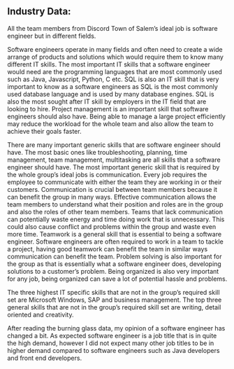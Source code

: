 
## Industry Data:
All the team members from Discord Town of Salem’s ideal job is software engineer but in different fields. 


Software engineers operate in many fields and often need to create a wide arrange of products and solutions which would require them to know many different IT skills. The most important IT skills that a software engineer would need are the programming languages that are most commonly used such as Java, Javascript, Python, C etc. SQL is also an IT skill that is very important to know as a software engineers as SQL is the most commonly used database language and is used by many database engines. SQL is also the most sought after IT skill by employers in the IT field that are looking to hire. Project management is an important skill that software engineers should also have. Being able to manage a large project efficiently may reduce the workload for the whole team and also allow the team to achieve their goals faster. 


There are many important generic skills that are software engineer should have. The most basic ones like troubleshooting, planning, time management, team management, multitasking are all skills that a software engineer should have. The most important generic skill that is required by the whole group’s ideal jobs is communication. Every job requires the employee to communicate with either the team they are working in or their customers. Communication is crucial between team members because it can benefit the group in many ways. Effective communication allows the team members to understand what their position and roles are in the group and also the roles of other team members. Teams that lack communication can potentially waste energy and time doing work that is unnecessary. This could also cause conflict and problems within the group and waste even more time. Teamwork is a general skill that is essential to being a software engineer. Software engineers are often required to work in a team to tackle a project, having good teamwork can benefit the team in similar ways communication can benefit the team. Problem solving is also important for the group as that is essentially what a software engineer does, developing solutions to a customer’s problem. Being organized is also very important for any job, being organized can save a lot of potential hassle and problems. 


The three highest IT specific skills that are not in the group’s required skill set are Microsoft Windows, SAP and business management. The top three general skills that are not in the group’s required skill set are writing, detail oriented and creativity. 


After reading the burning glass data, my opinion of a software engineer has changed a bit. As expected software engineer is a job title that is in quite the high demand, however I did not expect many other job titles to be in higher demand compared to software engineers such as Java developers and front end developers. 

